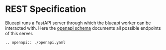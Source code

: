 # REST Specification

Blueapi runs a FastAPI server through which the blueapi worker can be
interacted with. Here the [openapi schema](./openapi.yaml) documents all possible endpoints of this server.

```{eval-rst}
.. openapi:: ./openapi.yaml
```
